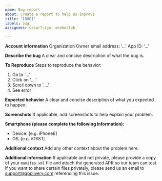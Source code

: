 ```yaml
---
name: Bug report
about: Create a report to help us improve
title: "[BUG]"
labels: bug
assignees: CesarTrigo, mrebollob

---
```


**Account information**
Organization Owner email address: '...'
App ID: '...'

**Describe the bug**
A clear and concise description of what the bug is.

**To Reproduce**
Steps to reproduce the behavior:
1. Go to '...'
2. Click on '....'
3. Scroll down to '....'
4. See error

**Expected behavior**
A clear and concise description of what you expected to happen.

**Screenshots**
If applicable, add screenshots to help explain your problem.

**Smartphone (please complete the following information):**
 - Device: [e.g. iPhone6]
 - OS: [e.g. iOS8.1]

**Additional context**
Add any other context about the problem here.

**Additional information**
If applicable and not private, please provide a copy of your `manifes.xml` file and attach the generated APK so our team can test. If you want to share certain files privately, please send us an email to support@applivery.com referencing this issue.
